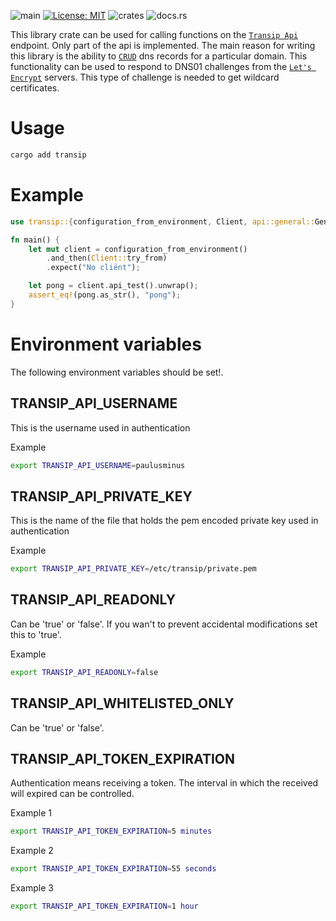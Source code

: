 ![main](https://github.com/paulusminus/transip-api/actions/workflows/rust.yml/badge.svg)
[![License: MIT](https://img.shields.io/badge/License-MIT-yellow.svg)](https://opensource.org/licenses/MIT)
![crates](https://img.shields.io/crates/d/transip)
![docs.rs](https://img.shields.io/docsrs/transip)

This library crate can be used for calling functions on the [`Transip Api`] endpoint.
Only part of the api is implemented. The main reason for writing this library is the ability
to [`CRUD`] dns records for a particular domain. This functionality can be used to respond to DNS01 challenges from the [`Let's Encrypt`] servers.
This type of challenge is needed to get wildcard certificates.

[`Transip Api`]: https://api.transip.nl
[`CRUD`]: https://en.wikipedia.org/wiki/Create,_read,_update_and_delete
[`Let's Encrypt`]: https://letsencrypt.org

# Usage

```bash
cargo add transip
```

# Example

```rust
use transip::{configuration_from_environment, Client, api::general::GeneralApi};

fn main() {
    let mut client = configuration_from_environment()
        .and_then(Client::try_from)
        .expect("No cliënt");

    let pong = client.api_test().unwrap();
    assert_eq!(pong.as_str(), "pong");
}
```

# Environment variables

The following environment variables should be set!.

## TRANSIP_API_USERNAME

This is the username used in authentication

Example

```bash
export TRANSIP_API_USERNAME=paulusminus
```

## TRANSIP_API_PRIVATE_KEY

This is the name of the file that holds the pem encoded private key used in authentication

Example

```bash
export TRANSIP_API_PRIVATE_KEY=/etc/transip/private.pem
```

## TRANSIP_API_READONLY

Can be 'true' or 'false'. If you wan't to prevent accidental modifications set this to 'true'.

Example

```bash
export TRANSIP_API_READONLY=false
```

## TRANSIP_API_WHITELISTED_ONLY

Can be 'true' or 'false'.

## TRANSIP_API_TOKEN_EXPIRATION

Authentication means receiving a token. The interval in which the received will expired can be controlled.

Example 1

```bash
export TRANSIP_API_TOKEN_EXPIRATION=5 minutes
```

Example 2

```bash
export TRANSIP_API_TOKEN_EXPIRATION=55 seconds
```

Example 3

```bash
export TRANSIP_API_TOKEN_EXPIRATION=1 hour
```
